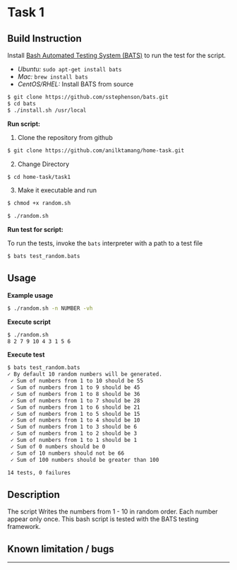# Task 1
## Build Instruction

Install [Bash Automated Testing System (BATS)](https://github.com/sstephenson/bats) to run the test for the script.
* _Ubuntu:_ ```sudo apt-get install bats```
* _Mac:_ ```brew install bats```
* _CentOS/RHEL:_ Install BATS from source
```bash
$ git clone https://github.com/sstephenson/bats.git
$ cd bats
$ ./install.sh /usr/local
```

**Run script:** 
1. Clone the repository from github 
```bash
$ git clone https://github.com/anilktamang/home-task.git
```
2. Change Directory
```bash
$ cd home-task/task1
```
3. Make it executable and run
```bash
$ chmod +x random.sh
```
```bash
$ ./random.sh
```
**Run test for script:** 

To run the tests, invoke the ```bats``` interpreter with a path to a test file
```bash
$ bats test_random.bats
```

## Usage
**Example usage** 
```bash
$ ./random.sh -n NUMBER -vh
```
**Execute script**
```bash
$ ./random.sh
8 2 7 9 10 4 3 1 5 6
```
**Execute test**
```bash
$ bats test_random.bats
✓ By default 10 random numbers will be generated.
 ✓ Sum of numbers from 1 to 10 should be 55
 ✓ Sum of numbers from 1 to 9 should be 45
 ✓ Sum of numbers from 1 to 8 should be 36
 ✓ Sum of numbers from 1 to 7 should be 28
 ✓ Sum of numbers from 1 to 6 should be 21
 ✓ Sum of numbers from 1 to 5 should be 15
 ✓ Sum of numbers from 1 to 4 should be 10
 ✓ Sum of numbers from 1 to 3 should be 6
 ✓ Sum of numbers from 1 to 2 should be 3
 ✓ Sum of numbers from 1 to 1 should be 1
 ✓ Sum of 0 numbers should be 0
 ✓ Sum of 10 numbers should not be 66
 ✓ Sum of 100 numbers should be greater than 100

14 tests, 0 failures
```
## Description
The script Writes the numbers from 1 - 10 in random order. Each number appear only once. This bash script is tested with the BATS testing framework. 
## Known limitation / bugs

----
